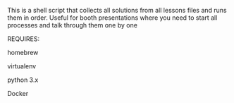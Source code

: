 This is a shell script that collects all solutions from all lessons files and runs them in order.  Useful for booth presentations where you need to start all processes and talk through them one by one

REQUIRES:

homebrew

virtualenv

python 3.x

Docker

